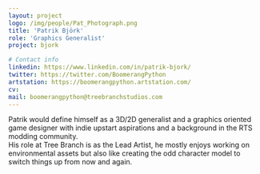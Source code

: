 ```yaml
---
layout: project
logo: /img/people/Pat_Photograph.png
title: 'Patrik Björk'
role: 'Graphics Generalist'
project: bjork

# Contact info
linkedin: https://www.linkedin.com/in/patrik-bjork/
twitter: https://twitter.com/BoomerangPython
artstation: https://boomerangpython.artstation.com/
cv:
mail: boomerangpython@treebranchstudios.com
---
```

Patrik would define himself as a 3D/2D generalist and a graphics
oriented game designer with indie upstart aspirations and
a background in the RTS modding community.
<br>
His role at Tree Branch is as the Lead Artist, he mostly enjoys 
working on environmental assets but also like creating the odd 
character model to switch things up from now and again.
<br>
